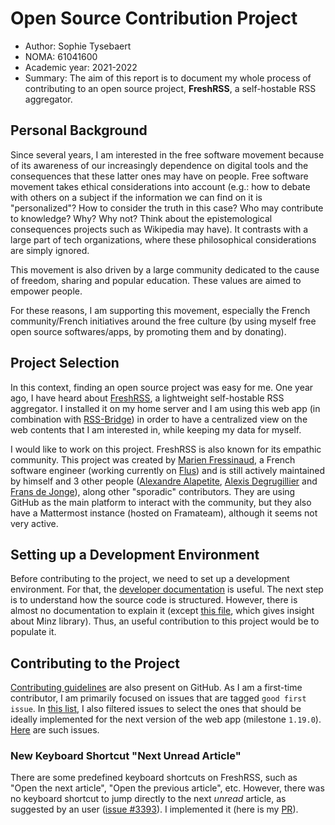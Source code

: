 # Open Source Contribution Project

- Author: Sophie Tysebaert
- NOMA: 61041600
- Academic year: 2021-2022
- Summary: The aim of this report is to document my whole process of contributing to an open source project, **FreshRSS**, a self-hostable RSS aggregator.

## Personal Background

Since several years, I am interested in the free software movement because of its awareness of our increasingly dependence on digital tools and the consequences that these latter ones may have on people. Free software movement takes ethical considerations into account (e.g.: how to debate with others on a subject if the information we can find on it is "personalized"? How to consider the truth in this case? Who may contribute to knowledge? Why? Why not? Think about the epistemological consequences projects such as Wikipedia may have). It contrasts with a large part of tech organizations, where these philosophical considerations are simply ignored.

This movement is also driven by a large community dedicated to the cause of freedom, sharing and popular education. These values are aimed to empower people.

For these reasons, I am supporting this movement, especially the French community/French initiatives around the free culture (by using myself free open source softwares/apps, by promoting them and by donating).

## Project Selection

In this context, finding an open source project was easy for me. One year ago, I have heard about [FreshRSS](https://freshrss.org), a lightweight self-hostable RSS aggregator. I installed it on my home server and I am using this web app (in combination with [RSS-Bridge](https://github.com/RSS-Bridge/rss-bridge)) in order to have a centralized view on the web contents that I am interested in, while keeping my data for myself.

I would like to work on this project. FreshRSS is also known for its empathic community. This project was created by [Marien Fressinaud](https://marienfressinaud.fr/), a French software engineer (working currently on [Flus](https://flus.fr/)) and is still actively maintained by himself and 3 other people ([Alexandre Alapetite](https://github.com/Alkarex), [Alexis Degrugillier](https://github.com/aledeg) and [Frans de Jonge](https://github.com/Frenzie)), along other "sporadic" contributors. They are using GitHub as the main platform to interact with the community, but they also have a Mattermost instance (hosted on Framateam), although it seems not very active.

## Setting up a Development Environment

Before contributing to the project, we need to set up a development environment. For that, the [developer documentation](https://freshrss.github.io/FreshRSS/en/developers/02_First_steps.html) is useful. The next step is to understand how the source code is structured. However, there is almost no documentation to explain it (except [this file](https://github.com/FreshRSS/FreshRSS/blob/edge/docs/en/developers/03_Backend/05_Extensions.md), which gives insight about Minz library). Thus, an useful contribution to this project would be to populate it.

## Contributing to the Project

[Contributing guidelines](https://github.com/FreshRSS/FreshRSS/blob/master/CONTRIBUTING.md) are also present on GitHub. As I am a first-time contributor, I am primarily focused on issues that are tagged `good first issue`. In [this list](https://github.com/FreshRSS/FreshRSS/contribute), I also filtered issues to select the ones that should be ideally implemented for the next version of the web app (milestone `1.19.0`). [Here](https://github.com/FreshRSS/FreshRSS/issues?q=is%3Aopen+is%3Aissue+milestone%3A1.19.0+label%3A%22good+first+issue%22) are such issues.

### New Keyboard Shortcut "Next Unread Article"

There are some predefined keyboard shortcuts on FreshRSS, such as "Open the next article", "Open the previous article", etc. However, there was no keyboard shortcut to jump directly to the next *unread* article, as suggested by an user ([issue #3393](https://github.com/FreshRSS/FreshRSS/issues/3393)). I implemented it (here is my [PR](https://github.com/FreshRSS/FreshRSS/pull/3891)).